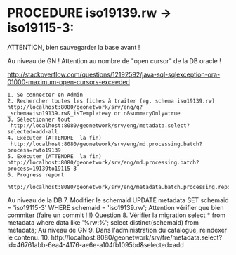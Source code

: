 # PROCEDURE iso19139.rw -> iso19115-3:

ATTENTION, bien sauvegarder la base avant !

Au niveau de GN
! Attention au nombre de "open cursor" de la DB oracle !

http://stackoverflow.com/questions/12192592/java-sql-sqlexception-ora-01000-maximum-open-cursors-exceeded   


	1. Se connecter en Admin
	2. Rechercher toutes les fiches à traiter (eg. schema iso19139.rw) 
	http://localhost:8080/geonetwork/srv/eng/q?_schema=iso19139.rw&_isTemplate=y or n&summaryOnly=true
	3. Sélectionner tout
	 http://localhost:8080/geonetwork/srv/eng/metadata.select?selected=add-all
	4. Exécuter (ATTENDRE  la fin)
	 http://localhost:8080/geonetwork/srv/eng/md.processing.batch?process=rwto19139
	5. Exécuter (ATTENDRE  la fin)
	http://localhost:8080/geonetwork/srv/eng/md.processing.batch?process=19139to19115-3
	6. Progress report
	 http://localhost:8080/geonetwork/srv/eng/metadata.batch.processing.report
Au niveau de la DB
	7. Modifier le schemaid
	UPDATE metadata SET schemaid = 'iso19115-3' WHERE schemaid = 'iso19139.rw';
	Attention vérifier que bien commiter (faire un commit !!!)             Question 
	8. Vérifier la migration
	select * from metadata where data like '%rw:%';
	select distinct(schemaid) from metadata;
Au niveau de GN
	9. Dans l'administration du catalogue, réindexer le contenu.
	10. http://localhost:8080/geonetwork/srv/fre/metadata.select?id=46761abb-6ea4-4176-ae6e-a104fb1095bd&selected=add
